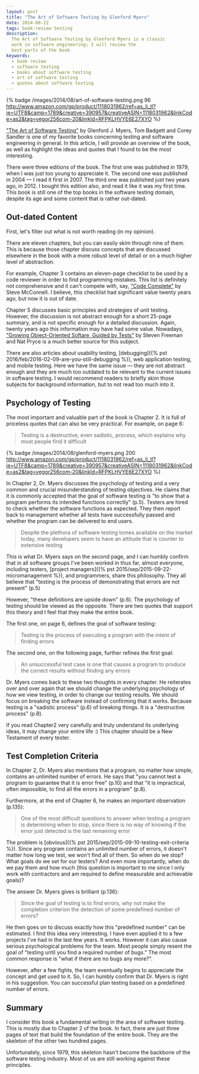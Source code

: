 ```yaml
---
layout: post
title: "The Art of Software Testing by Glenford Myers"
date: 2014-08-22
tags: book-review testing
description:
  The Art of Software Testing by Glenford Myers is a classic
  work in software engineering; I will review the
  best parts of the book
keywords:
  - book review
  - software testing
  - books about software testing
  - art of software testing
  - quotes about software testing
---
```


{% badge /images/2014/08/art-of-software-testing.png 96 http://www.amazon.com/gp/product/1118031962/ref=as_li_tl?ie=UTF8&camp=1789&creative=390957&creativeASIN=1118031962&linkCode=as2&tag=yegor256com-20&linkId=RFPKLHVYE6E27XYO %}

["The Art of Software Testing"](http://www.amazon.com/gp/product/1118031962/ref=as_li_tl?ie=UTF8&camp=1789&creative=390957&creativeASIN=1118031962&linkCode=as2&tag=yegor256com-20&linkId=RFPKLHVYE6E27XYO)
by Glenford J. Myers, Tom Badgett and Corey Sandler is one of
my favorite books concerning testing and software engineering in
general. In this article, I will provide an overview of the book, as well as
highlight the ideas and quotes that I found to be the most interesting.

<!--more-->

There were three editions of the book. The first one was published
in 1979, when I was just too young to appreciate it. The second one was published in 2004 &mdash;
I read it first in 2007. The third one was published just two years ago, in 2012. I bought
this edition also, and read it like it was my first time. This book is still one of the top
books in the software testing domain, despite its age and some content that is rather out-dated.

## Out-dated Content

First, let's filter out what is not worth reading (in my opinion).

There are eleven chapters, but you can easily skim through nine of them. This is
because those chapter discuss concepts that are discussed elsewhere in the book
with a more robust level of detail or on a much higher level of abstraction.

For example, Chapter 3 contains an eleven-page checklist to be used
by a code reviewer in order to find programming mistakes.
This list is definitely not comprehensive and it can't compete with, say,
["Code Complete"](http://www.amazon.com/gp/product/0735619670/ref=as_li_tl?ie=UTF8&camp=1789&creative=390957&creativeASIN=0735619670&linkCode=as2&tag=yegor256com-20&linkId=2H4TSJALESCE7Z7I) by Steve McConnell.
I believe, this checklist had significant value twenty years ago, but now it is out of date.

Chapter 5 discusses basic principles and strategies of unit testing.
However, the discussion is not abstract enough for a short 25-page summary,
and is not specific enough for a detailed discussion. Again, twenty
years ago this information may have had some value. Nowadays,
["Growing Object-Oriented Softare, Guided by Tests"](http://www.amazon.com/gp/product/0321503627/ref=as_li_tl?ie=UTF8&camp=1789&creative=390957&creativeASIN=0321503627&linkCode=as2&tag=yegor256com-20&linkId=OW3LHYHVBT2G7ZWF) by Steven Freeman and Nat Pryce
is a much better source for this subject.

There are also articles about usability testing,
[debugging]({% pst 2016/feb/2016-02-09-are-you-still-debugging %}),
web application testing, and mobile testing. Here we have the same
issue &mdash; they are not abstract enough and they are much too
outdated to be relevant to the current issues in software testing.
I would recommend readers to briefly skim those subjects for background
information, but to not read too much into it.

## Psychology of Testing

The most important and valuable part of the book is Chapter 2. It is
full of priceless quotes that can also be very practical. For example, on page 6:

> Testing is a destructive, even sadistic, process, which explains why most people find it difficult

{% badge /images/2014/08/glenford-myers.png 200 http://www.amazon.com/gp/product/1118031962/ref=as_li_tl?ie=UTF8&camp=1789&creative=390957&creativeASIN=1118031962&linkCode=as2&tag=yegor256com-20&linkId=RFPKLHVYE6E27XYO %}

In Chapter 2, Dr. Myers discusses the psychology of testing and a very common and crucial
misunderstanding of testing objectives. He claims that it is commonly accepted that
the goal of software testing is "to show that a program performs its intended functions correctly" (p.5).
Testers are hired to check whether the software functions
as expected. They then report back to management whether all tests have successfully passed
and whether the program can be delivered to end users.

> Despite the plethora of software testing tomes available on the market today,
many developers seem to have an attitude that is counter to extensive testing

This is what Dr. Myers says on the second page, and I can humbly confirm
that in all software groups I've been worked in thus far,
almost everyone, including testers,
[project managers]({% pst 2015/sep/2015-09-22-micromanagement %}),
and programmers, share this philosophy.
They all believe that "testing is the process of demonstrating
that errors are not present" (p.5)

However, "these definitions are upside down" (p.6). The psychology of testing
should be viewed as the opposite. There are two quotes that support this theory and
I feel that they make the entire book.

The first one, on page 6, defines the goal of software testing:

> Testing is the process of executing a program with the intent of finding errors

The second one, on the following page, further refines the first
goal:

> An unsuccessful test case is one that causes a program to produce the
correct results without finding any errors

Dr. Myers comes back to these two thoughts in every chapter. He reiterates
over and over again that we should change the underlying psychology of how we
view testing, in order to change our testing results. We should focus on breaking the
software instead of confirming that it works. Because testing is a "sadistic process" (p.6)
of breaking things. It is a "destructive process" (p.8).

If you read Chapter2 very carefully and truly understand its
underlying ideas, it may change your entire life :) This chapter should be a New Testament of
every tester.

## Test Completion Criteria

In Chapter 2, Dr. Myers also mentions that a program, no matter how simple,
contains an unlimited number of errors. He says that "you cannot test
a program to guarantee that it is error free" (p.10) and that "it is
impractical, often impossible, to find all the errors in a program" (p.8).

Furthermore, at the end of Chapter 6, he makes an important observation (p.135):

> One of the most difficult questions to answer when testing a program
is determining when to stop, since there is no way of knowing if the
error just detected is the last remaining error

The problem is [obvious]({% pst 2015/sep/2015-09-10-testing-exit-criteria %}).
Since any program contains an unlimited
number of errors, it doesn't matter how long we test, we won't find
all of them. So when do we stop? What goals do we set for our testers?
And even more importantly, when do we pay them and how much
(this question is important to me since I only work with contractors
and am required to define measurable and achievable goals)?

The answer Dr. Myers gives is brilliant (p.136):

> Since the goal of testing is to find errors, why not make the completion
criterion the detection of some predefined number of errors?

He then goes on to discuss exactly how this "predefined
number" can be estimated. I find this idea very interesting. I have even
applied it to a few projects I've had in the last few years. It works.
However it can also cause serious psychological problems for the team. Most people
simply resent the goal of "testing until you find a required number of bugs."
The most common response is "what if there are no bugs any more?".

However, after a few fights, the team eventually begins to appreciate the concept
and get used to it. So, I can humbly confirm that Dr. Myers is right in his suggestion.
You can successful plan testing based on a predefined number of errors.

## Summary

I consider this book a fundamental writing in the area
of software testing. This is mostly due to Chapter 2 of the book. In fact, there are
just three pages of text that build the foundation of the entire book. They
are the skeleton of the other two hundred pages.

Unfortunately, since 1979, this skeleton hasn't become the backbone of
the software testing industry. Most of us are still working against
these principles.
